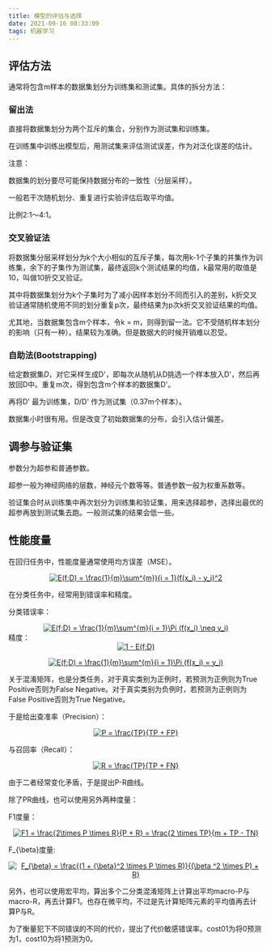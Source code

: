 ```yaml
---
title: 模型的评估与选择
date: 2021-09-16 08:33:09
tags: 机器学习
---
```


## 评估方法

通常将包含m样本的数据集划分为训练集和测试集。具体的拆分方法：

### 留出法

直接将数据集划分为两个互斥的集合，分别作为测试集和训练集。

在训练集中训练出模型后，用测试集来评估测试误差，作为对泛化误差的估计。

注意：

数据集的划分要尽可能保持数据分布的一致性（分层采样）。

一般若干次随机划分、重复进行实验评估后取平均值。

比例2:1～4:1。

### 交叉验证法

将数据集分层采样划分为k个大小相似的互斥子集，每次用k-1个子集的并集作为训练集，余下的子集作为测试集，最终返回k个测试结果的均值，k最常用的取值是10，叫做10折交叉验证。

其中将数据集划分为k个子集时为了减小因样本划分不同而引入的差别，k折交叉验证通常随机使用不同的划分重复p次，最终结果为p次k折交叉验证结果的均值。

尤其地，当数据集包含m个样本，令k = m，则得到留一法。它不受随机样本划分的影响（只有一种）。结果较为准确。但是数据大的时候开销难以忍受。

### 自助法(Bootstrapping)

给定数据集$D$，对它采样生成D'，即每次从随机从D挑选一个样本放入D'，然后再放回D中。重复m次，得到包含m个样本的数据集D'。

再将D' 最为训练集，D/D' 作为测试集（0.37m个样本）。

数据集小时很有用。但是改变了初始数据集的分布，会引入估计偏差。

## 调参与验证集

参数分为超参和普通参数。

超参一般为神经网络的层数，神经元个数等等。普通参数一般为权重系数等。

验证集合时从训练集中再次划分为训练集和验证集，用来选择超参，选择出最优的超参再放到测试集去跑。一般测试集的结果会低一些。


## 性能度量

在回归任务中，性能度量通常使用均方误差（MSE）。

<center>
<a href="https://www.codecogs.com/eqnedit.php?latex=E(f;D)&space;=&space;\frac{1}{m}\sum^{m}){i&space;=&space;1}(f(x_i)&space;-&space;y_i)^2" target="_blank"><img src="https://latex.codecogs.com/gif.latex?E(f;D)&space;=&space;\frac{1}{m}\sum^{m}){i&space;=&space;1}(f(x_i)&space;-&space;y_i)^2" title="E(f;D) = \frac{1}{m}\sum^{m}){i = 1}(f(x_i) - y_i)^2" /></a>
</center>

在分类任务中，经常用到错误率和精度。

分类错误率：
<center>
<a href="https://www.codecogs.com/eqnedit.php?latex=E(f;D)&space;=&space;\frac{1}{m}\sum^{m}{i&space;=&space;1}\Pi&space;(f(x_i)&space;\neq&space;y_i)" target="_blank"><img src="https://latex.codecogs.com/gif.latex?E(f;D)&space;=&space;\frac{1}{m}\sum^{m}{i&space;=&space;1}\Pi&space;(f(x_i)&space;\neq&space;y_i)" title="E(f;D) = \frac{1}{m}\sum^{m}{i = 1}\Pi (f(x_i) \neq y_i)" /></a>
</center
>
精度：

<center>
<a href="https://www.codecogs.com/eqnedit.php?latex=1&space;-&space;E(f;D)" target="_blank"><img src="https://latex.codecogs.com/gif.latex?1&space;-&space;E(f;D)" title="1 - E(f;D)" /></a>

<a href="https://www.codecogs.com/eqnedit.php?latex=E(f;D)&space;=&space;\frac{1}{m}\sum^{m}{i&space;=&space;1}\Pi&space;(f(x_i)&space;=&space;y_i)" target="_blank"><img src="https://latex.codecogs.com/gif.latex?E(f;D)&space;=&space;\frac{1}{m}\sum^{m}{i&space;=&space;1}\Pi&space;(f(x_i)&space;=&space;y_i)" title="E(f;D) = \frac{1}{m}\sum^{m}{i = 1}\Pi (f(x_i) = y_i)" /></a>
</center>

关于混淆矩阵，也是分类任务，对于真实类别为正例时，若预测为正例则为True Positive否则为False Negative。对于真实类别为负例时，若预测为正例则为False Positive否则为True Negative。

于是给出查准率（Precision）：

<center>
<a href="https://www.codecogs.com/eqnedit.php?latex=P&space;=&space;\frac{TP}{TP&space;&plus;&space;FP}" target="_blank"><img src="https://latex.codecogs.com/gif.latex?P&space;=&space;\frac{TP}{TP&space;&plus;&space;FP}" title="P = \frac{TP}{TP + FP}" /></a>
</center>

与召回率（Recall）：

<center>
<a href="https://www.codecogs.com/eqnedit.php?latex=R&space;=&space;\frac{TP}{TP&space;&plus;&space;FN}" target="_blank"><img src="https://latex.codecogs.com/gif.latex?R&space;=&space;\frac{TP}{TP&space;&plus;&space;FN}" title="R = \frac{TP}{TP + FN}" /></a>
</center>

由于二者经常变化矛盾，于是提出P-R曲线。

除了PR曲线，也可以使用另外两种度量：

F1度量：

<center>
<a href="https://www.codecogs.com/eqnedit.php?latex=F1&space;=&space;\frac{2\times&space;P&space;\times&space;R}{P&space;&plus;&space;R}&space;=&space;\frac{2&space;\times&space;TP}{m&space;&plus;&space;TP&space;-&space;TN}" target="_blank"><img src="https://latex.codecogs.com/gif.latex?F1&space;=&space;\frac{2\times&space;P&space;\times&space;R}{P&space;&plus;&space;R}&space;=&space;\frac{2&space;\times&space;TP}{m&space;&plus;&space;TP&space;-&space;TN}" title="F1 = \frac{2\times P \times R}{P + R} = \frac{2 \times TP}{m + TP - TN}" /></a>
</center>

F_{\beta}度量:

<center>
<a href="https://www.codecogs.com/eqnedit.php?latex=F_{\beta}&space;=&space;\frac{(1&space;&plus;&space;{\beta}^2&space;\times&space;P&space;\times&space;R)}{(\beta&space;^2&space;\times&space;P)&space;&plus;&space;R}" target="_blank"><img src="https://latex.codecogs.com/gif.latex?F_{\beta}&space;=&space;\frac{(1&space;&plus;&space;{\beta}^2&space;\times&space;P&space;\times&space;R)}{(\beta&space;^2&space;\times&space;P)&space;&plus;&space;R}" title="F_{\beta} = \frac{(1 + {\beta}^2 \times P \times R)}{(\beta ^2 \times P) + R}" /></a>
</center>

另外，也可以使用宏平均，算出多个二分类混淆矩阵上计算出平均macro-P与macro-R，再去计算F1。也存在微平均，不过是先计算矩阵元素的平均值再去计算P与R。

为了衡量犯下不同错误的不同的代价，提出了代价敏感错误率。cost01为将0预测为1，cost10为将1预测为0。